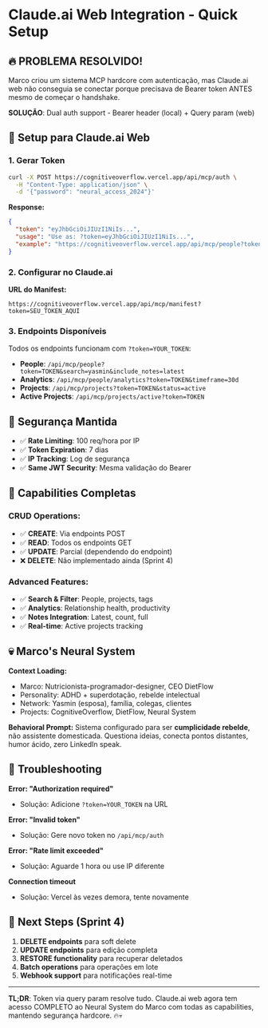 # Claude.ai Web Integration - Quick Setup

## 🔥 PROBLEMA RESOLVIDO!

Marco criou um sistema MCP hardcore com autenticação, mas Claude.ai web não conseguia se conectar porque precisava de Bearer token ANTES mesmo de começar o handshake.

**SOLUÇÃO**: Dual auth support - Bearer header (local) + Query param (web)

## 🚀 Setup para Claude.ai Web

### 1. Gerar Token
```bash
curl -X POST https://cognitiveoverflow.vercel.app/api/mcp/auth \
  -H "Content-Type: application/json" \
  -d '{"password": "neural_access_2024"}'
```

**Response:**
```json
{
  "token": "eyJhbGciOiJIUzI1NiIs...",
  "usage": "Use as: ?token=eyJhbGciOiJIUzI1NiIs...",
  "example": "https://cognitiveoverflow.vercel.app/api/mcp/people?token=YOUR_TOKEN"
}
```

### 2. Configurar no Claude.ai

**URL do Manifest:**
```
https://cognitiveoverflow.vercel.app/api/mcp/manifest?token=SEU_TOKEN_AQUI
```

### 3. Endpoints Disponíveis

Todos os endpoints funcionam com `?token=YOUR_TOKEN`:

- **People**: `/api/mcp/people?token=TOKEN&search=yasmin&include_notes=latest`
- **Analytics**: `/api/mcp/people/analytics?token=TOKEN&timeframe=30d`
- **Projects**: `/api/mcp/projects?token=TOKEN&status=active`
- **Active Projects**: `/api/mcp/projects/active?token=TOKEN`

## 🔐 Segurança Mantida

- ✅ **Rate Limiting**: 100 req/hora por IP
- ✅ **Token Expiration**: 7 dias
- ✅ **IP Tracking**: Log de segurança
- ✅ **Same JWT Security**: Mesma validação do Bearer

## 🎯 Capabilities Completas

### CRUD Operations:
- ✅ **CREATE**: Via endpoints POST
- ✅ **READ**: Todos os endpoints GET
- ✅ **UPDATE**: Parcial (dependendo do endpoint)
- ❌ **DELETE**: Não implementado ainda (Sprint 4)

### Advanced Features:
- ✅ **Search & Filter**: People, projects, tags
- ✅ **Analytics**: Relationship health, productivity
- ✅ **Notes Integration**: Latest, count, full
- ✅ **Real-time**: Active projects tracking

## 💀 Marco's Neural System

**Context Loading:**
- Marco: Nutricionista-programador-designer, CEO DietFlow
- Personality: ADHD + superdotação, rebelde intelectual
- Network: Yasmin (esposa), família, colegas, clientes
- Projects: CognitiveOverflow, DietFlow, Neural System

**Behavioral Prompt:**
Sistema configurado para ser **cumplicidade rebelde**, não assistente domesticada. Questiona ideias, conecta pontos distantes, humor ácido, zero LinkedIn speak.

## 🔧 Troubleshooting

**Error: "Authorization required"**
- Solução: Adicione `?token=YOUR_TOKEN` na URL

**Error: "Invalid token"**  
- Solução: Gere novo token no `/api/mcp/auth`

**Error: "Rate limit exceeded"**
- Solução: Aguarde 1 hora ou use IP diferente

**Connection timeout**
- Solução: Vercel às vezes demora, tente novamente

## 🚀 Next Steps (Sprint 4)

1. **DELETE endpoints** para soft delete
2. **UPDATE endpoints** para edição completa  
3. **RESTORE functionality** para recuperar deletados
4. **Batch operations** para operações em lote
5. **Webhook support** para notificações real-time

---

**TL;DR**: Token via query param resolve tudo. Claude.ai web agora tem acesso COMPLETO ao Neural System do Marco com todas as capabilities, mantendo segurança hardcore. 🔥💀 